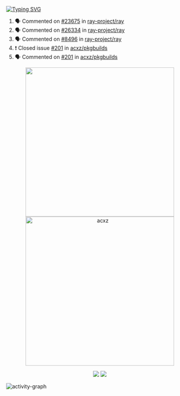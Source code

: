[![Typing SVG](https://readme-typing-svg.herokuapp.com?size=16&color=AFFFA3&multiline=true&height=75&lines=contributing+to+robotics%2Faerospace%2Fml%2Fgpu+software;packaging+it+for+archlinux;ricer)](https://git.io/typing-svg)

<!--START_SECTION:activity-->
1. 🗣 Commented on [#23675](https://github.com/ray-project/ray/issues/23675) in [ray-project/ray](https://github.com/ray-project/ray)
2. 🗣 Commented on [#26334](https://github.com/ray-project/ray/issues/26334) in [ray-project/ray](https://github.com/ray-project/ray)
3. 🗣 Commented on [#8496](https://github.com/ray-project/ray/issues/8496) in [ray-project/ray](https://github.com/ray-project/ray)
4. ❗️ Closed issue [#201](https://github.com/acxz/pkgbuilds/issues/201) in [acxz/pkgbuilds](https://github.com/acxz/pkgbuilds)
5. 🗣 Commented on [#201](https://github.com/acxz/pkgbuilds/issues/201) in [acxz/pkgbuilds](https://github.com/acxz/pkgbuilds)
<!--END_SECTION:activity-->

<p align="center">
  <img width="400em" src=https://github-readme-stats.vercel.app/api?username=acxz&include_all_commits=true&show_icons=true />
  <img width="400em" src="https://github-readme-streak-stats.herokuapp.com/?user=acxz&" alt="acxz" />
</p>

<p align="center">
  <img src=https://github-readme-stats.vercel.app/api/top-langs/?username=acxz&layout=compact />
  <img src=https://github-profile-trophy.vercel.app/?username=acxz&row=2&column=4 />
</p>

![activity-graph](https://activity-graph.herokuapp.com/graph?username=acxz&theme=aqua)
